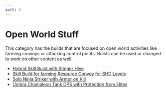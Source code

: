```yaml
---
sort: 5
---
```

# Open World Stuff

This category has the builds that are focused on open world activities like farming convoys
or attacking control points. Builds can be used or changed to work on other content as well.
- [Hybrid Skill Build with Stinger Hive](Hybrid-Skill-Stinger-Hive-Build.md)
- [Skill Build for farming Resource Convoy for SHD Levels](Resource-Convoy-SHD-Level-Skill-Build.md)
- [Solo Ninja Striker with Armor on Kill](Solo-Ninja-Striker-PVE-AoK.md)
- [Umbra Chamaleon Tank DPS with Protection from Elites](Umbra-Chameleon-PFE-Tank-DPS.md)